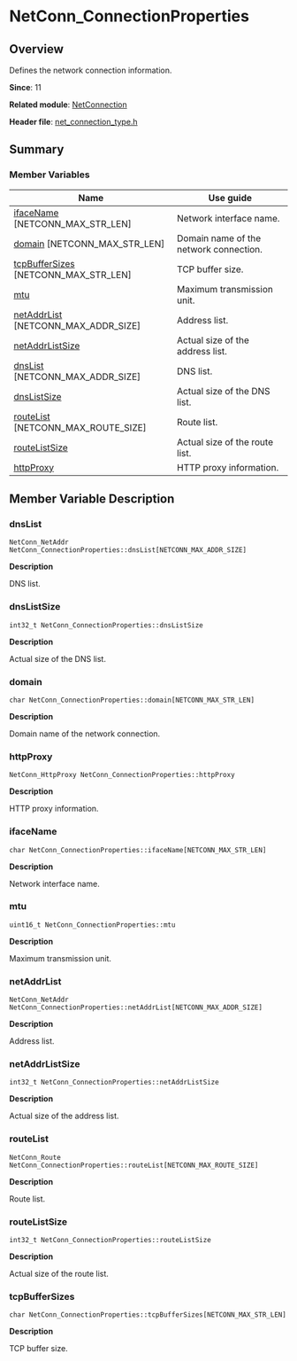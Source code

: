 # NetConn_ConnectionProperties


## Overview

Defines the network connection information.

**Since**: 11

**Related module**: [NetConnection](_net_connection.md)

**Header file**: [net_connection_type.h](net__connection__type_8h.md#net_connection_typeh)

## Summary


### Member Variables

| Name| Use guide| 
| -------- | -------- |
| [ifaceName](#ifacename) [NETCONN_MAX_STR_LEN] | Network interface name.| 
| [domain](#domain) [NETCONN_MAX_STR_LEN] | Domain name of the network connection.| 
| [tcpBufferSizes](#tcpbuffersizes) [NETCONN_MAX_STR_LEN] | TCP buffer size.| 
| [mtu](#mtu) | Maximum transmission unit.| 
| [netAddrList](#netaddrlist) [NETCONN_MAX_ADDR_SIZE] | Address list.| 
| [netAddrListSize](#netaddrlistsize) | Actual size of the address list.| 
| [dnsList](#dnslist) [NETCONN_MAX_ADDR_SIZE] | DNS list.| 
| [dnsListSize](#dnslistsize) | Actual size of the DNS list.| 
| [routeList](#routelist) [NETCONN_MAX_ROUTE_SIZE] | Route list.| 
| [routeListSize](#routelistsize) | Actual size of the route list.| 
| [httpProxy](#httpproxy) | HTTP proxy information.| 


## Member Variable Description


### dnsList

```
NetConn_NetAddr NetConn_ConnectionProperties::dnsList[NETCONN_MAX_ADDR_SIZE]
```

**Description**

DNS list.


### dnsListSize

```
int32_t NetConn_ConnectionProperties::dnsListSize
```

**Description**

Actual size of the DNS list.


### domain

```
char NetConn_ConnectionProperties::domain[NETCONN_MAX_STR_LEN]
```

**Description**

Domain name of the network connection.


### httpProxy

```
NetConn_HttpProxy NetConn_ConnectionProperties::httpProxy
```

**Description**

HTTP proxy information.


### ifaceName

```
char NetConn_ConnectionProperties::ifaceName[NETCONN_MAX_STR_LEN]
```

**Description**

Network interface name.


### mtu

```
uint16_t NetConn_ConnectionProperties::mtu
```

**Description**

Maximum transmission unit.


### netAddrList

```
NetConn_NetAddr NetConn_ConnectionProperties::netAddrList[NETCONN_MAX_ADDR_SIZE]
```

**Description**

Address list.


### netAddrListSize

```
int32_t NetConn_ConnectionProperties::netAddrListSize
```

**Description**

Actual size of the address list.


### routeList

```
NetConn_Route NetConn_ConnectionProperties::routeList[NETCONN_MAX_ROUTE_SIZE]
```

**Description**

Route list.


### routeListSize

```
int32_t NetConn_ConnectionProperties::routeListSize
```

**Description**

Actual size of the route list.


### tcpBufferSizes

```
char NetConn_ConnectionProperties::tcpBufferSizes[NETCONN_MAX_STR_LEN]
```

**Description**

TCP buffer size.
